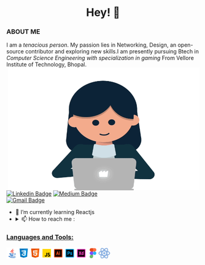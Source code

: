 
<h1 align="center">Hey! 👋  

<!-- <h3 align="center"> A passionate Data Scientist from India.</h3><br>--> 

### ABOUT ME
I am a *tenacious person*. My passion lies in Networking, Design, an open-source contributor and exploring new skills.I am presently pursuing Btech in *Computer Science Engineering with specialization in gaming* From Vellore Institute of Technology, Bhopal.
 <img align="right" alt="GIF" src="https://github.com/Anthima/Anthima/blob/main/character-typing.gif?raw=true" width="500" height="320" />
 
 <!-- <h3 align="center"> A passionate Data Scientist from India.</h3><br>--> 

 
[![Linkedin Badge](https://img.shields.io/badge/-anthima-blue?style=flat-square&logo=Linkedin&logoColor=white&link=https://www.linkedin.com/in/anthima-singh/)](https://www.linkedin.com/in/anthima-singh//) [![Medium Badge](https://img.shields.io/badge/-@athima302-03a57a?style=flat-square&labelColor=000000&logo=Medium&link=https://medium.com/@anthima-singh)](https://medium.com/@athima302)
</br>
[![Gmail Badge](https://img.shields.io/badge/-anthima302@gmail.com-c14438?style=flat-square&logo=Gmail&logoColor=white&link=mailto:anthima302@gmail.com)](mailto:athima302@gmail.com)


- 🌱 I’m currently learning Reactjs
- <details> <summary> 📫  How to reach me :</summary><a href="mailto:anthima302@gmail.com"> <img src="https://img.icons8.com/fluent/48/000000/gmail.png" width="22px"/> 
                                           
### Languages and Tools:

 <p align ="left"><img src="https://github.com/Anthima/Anthima/blob/main/icons8-java.svg?raw=true" width="30" height="30" /><img src="https://github.com/Anthima/Anthima/blob/main/icons8-css3.svg?raw=true" width="30" height="30" /><img src="https://github.com/Anthima/Anthima/blob/main/icons8-html-5.svg?raw=true" width="30" height="30" /><img src="https://github.com/Anthima/Anthima/blob/main/icons8-javascript.svg?raw=true" width="30" height="30" /><img src="https://github.com/Anthima/Anthima/blob/main/icons8-adobe-illustrator.svg?raw=true" width="30" height="30" /><img src="https://github.com/Anthima/Anthima/blob/main/icons8-adobe-photoshop.svg?raw=true" width="30" height="30" /><img src="https://github.com/Anthima/Anthima/blob/main/icons8-adobe-xd.svg?raw=true" width="30" height="30" /><img src="https://github.com/Anthima/Anthima/blob/main/icons8-figma.svg?raw=true" width="30" height="30" /><img src="https://github.com/Anthima/Anthima/blob/main/icons8-react.svg?raw=true" width="30" height="30" /></p>




